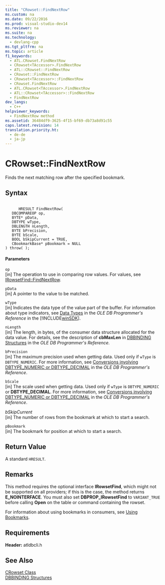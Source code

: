 ```yaml
---
title: "CRowset::FindNextRow"
ms.custom: na
ms.date: 09/22/2016
ms.prod: visual-studio-dev14
ms.reviewer: na
ms.suite: na
ms.technology: 
  - devlang-cpp
ms.tgt_pltfrm: na
ms.topic: article
f1_keywords: 
  - ATL.CRowset.FindNextRow
  - CRowset<TAccessor>.FindNextRow
  - ATL::CRowset::FindNextRow
  - CRowset::FindNextRow
  - CRowset<TAccessor>::FindNextRow
  - CRowset.FindNextRow
  - ATL.CRowset<TAccessor>.FindNextRow
  - ATL::CRowset<TAccessor>::FindNextRow
  - FindNextRow
dev_langs: 
  - C++
helpviewer_keywords: 
  - FindNextRow method
ms.assetid: 36484df9-3625-4f15-bf69-db73a8d91c55
caps.latest.revision: 14
translation.priority.ht: 
  - de-de
  - ja-jp
---
```

# CRowset::FindNextRow
Finds the next matching row after the specified bookmark.  
  
## Syntax  
  
```  
  
      HRESULT FindNextRow(   
   DBCOMPAREOP op,   
   BYTE* pData,   
   DBTYPE wType,   
   DBLENGTH nLength,   
   BYTE bPrecision,   
   BYTE bScale,   
   BOOL bSkipCurrent = TRUE,   
   CBookmarkBase* pBookmark = NULL    
) throw( );  
```  
  
#### Parameters  
 `op`  
 [in] The operation to use in comparing row values. For values, see [IRowsetFind::FindNextRow](https://msdn.microsoft.com/en-us/library/ms723091.aspx).  
  
 `pData`  
 [in] A pointer to the value to be matched.  
  
 `wType`  
 [in] Indicates the data type of the value part of the buffer. For information about type indicators, see [Data Types](https://msdn.microsoft.com/en-us/library/ms723969.aspx) in the *OLE DB Programmer's Reference* in the [!INCLUDE[winSDK](../vs140/includes/winsdk_md.md)].  
  
 `nLength`  
 [in] The length, in bytes, of the consumer data structure allocated for the data value. For details, see the description of **cbMaxLen** in [DBBINDING Structures](https://msdn.microsoft.com/en-us/library/ms716845.aspx) in the *OLE DB Programmer's Reference.*  
  
 `bPrecision`  
 [in] The maximum precision used when getting data. Used only if `wType` is `DBTYPE_NUMERIC`. For more information, see [Conversions involving DBTYPE_NUMERIC or DBTYPE_DECIMAL](https://msdn.microsoft.com/en-us/library/ms719714.aspx) in the *OLE DB Programmer's Reference*.  
  
 `bScale`  
 [in] The scale used when getting data. Used only if `wType` is `DBTYPE_NUMERIC` or **DBTYPE_DECIMAL**. For more information, see [Conversions involving DBTYPE_NUMERIC or DBTYPE_DECIMAL](https://msdn.microsoft.com/en-us/library/ms719714.aspx) in the *OLE DB Programmer's Reference*.  
  
 *bSkipCurrent*  
 [in] The number of rows from the bookmark at which to start a search.  
  
 `pBookmark`  
 [in] The bookmark for position at which to start a search.  
  
## Return Value  
 A standard `HRESULT`.  
  
## Remarks  
 This method requires the optional interface **IRowsetFind**, which might not be supported on all providers; if this is the case, the method returns **E_NOINTERFACE**. You must also set **DBPROP_IRowsetFind** to `VARIANT_TRUE` before calling **Open** on the table or command containing the rowset.  
  
 For information about using bookmarks in consumers, see [Using Bookmarks](../vs140/using-bookmarks.md).  
  
## Requirements  
 **Header:** atldbcli.h  
  
## See Also  
 [CRowset Class](../vs140/crowset-class.md)   
 [DBBINDING Structures](https://msdn.microsoft.com/en-us/library/ms716845.aspx)
